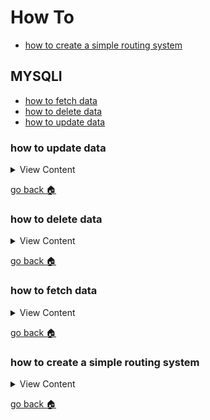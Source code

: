 # How To

- [how to create a simple routing system][simple-router]

## MYSQLI

- [how to fetch data][fetch-data]
- [how to delete data][delete-data]
- [how to update data][update-data]

[update-data]:#how-to-update-data
[delete-data]:#how-to-delete-data
[fetch-data]:#how-to-fetch-data
[simple-router]:#how-to-create-a-simple-routing-system
[home]:#how-to


### how to update data

<details>
<summary>
View Content
</summary>

```php
<?php

$sql = new mysqli("localhost","username","password","Testing");

if($sql->connect_error){

  die("PHP error my nig : ".$sql->connect_error);
}

$query = "update animals set animal='mongoose' where id=2";

if( $sql->query($query) == true){
  echo "row has been updated";
  $query = "select * from animals";
  $result = $sql->query($query);
}else{

  echo "something went wrong";
}

?>

<main>
    <section class="container">
    <?php

      if(!empty($result)){

        while($row = $result->fetch_assoc()){
          $id = $row['id'];
          $name = $row['animal'];
          $sex = $row['sex'];

          echo "<h2> $id </h2>";
          echo "<p> $name </p>";
          echo "<p> $sex </p>";
        }
        $result->free();
      }
      $sql->close();
     ?>

    </section>

</main>

```

</details>


[go back :house:][home]


### how to delete data

<details>
<summary>
View Content
</summary>

```php
<?php

$sql = new mysqli("localhost","username","password","Testing");

if($sql->connect_error){
  echo "something is wrong";

}

$query = "delete from animals where id = 1";

if ( $sql->query($query) == true){
  echo "<h2> row has been deleted</h2>";
  $query = "select * from animals";
  $result = $sql->query($query);
}else{
  echo "error";
}

?>

<main>
    <section class="container">
      <?php
        if (!empty($result) ){

          while($row = $result->fetch_assoc()){

            echo "<h2> ".$row['id']." </h2> <p> ".$row['animal']." </p><p> ".$row['sex']."</p>";

          }

            $result->free();
        }
      $sql->close();
        ?>

    </section>

</main>

```

</details>


[go back :house:][home]

### how to fetch data

<details>
<summary>
View Content
</summary>

<details>
<summary>
With Functions
</summary>
```php

 <?php

 // connects php to mysql
 $conn = mysqli_connect("localhost","jermaine","yurizan8","Testing");


 // checks if there is a connection error
 if (mysqli_connect_errno())
  {
  echo "Failed to connect to MySQL: " . mysqli_connect_error();
  }


 $sql = "select * from animals";


 ?>


 <main>
    <section class="container">
        <?php
            if($result = mysqli_query($conn, $sql)){

              while($row = mysqli_fetch_assoc($result)){
                  $id = $row["id"];  
                  $animal = $row["animal"];  
                  $sex = $row["sex"];  
                  $farm = $row["farmer_id"];  
                  $create = $row["created_at"];  
                  $update = $row["updated_at"];  

                    echo "<div><h3>$id: $animal</h3> <ul> <li>sex: $sex</li><li>farm id: $farm</li><li>born: $create</li><li>current date: $update</li> </ul></div>";
                }

        }


        mysqli_free_result();
        mysqli_close();
        ?>

    </section>

   </main>
```
</details>


<details>
<summary>
With OOP
</summary>

#### Or with OOP

```php
<?php
$sql = new mysqli("localhost","jermaine","yurizan8","Testing");
if($sql->connect_errno){
    echo "Big Error: ".$sql->connect_error;
}

$query = "select * from animals";
$result = $sql->query($query)
 ?>

 <main>
     <section class="container">
         <?php
             if($result){

               while($row = $result->fetch_assoc()){
                   $id = $row["id"];
                   $animal = $row["animal"];
                   $sex = $row["sex"];
                   $farm = $row["farmer_id"];
                   $create = $row["created_at"];
                   $update = $row["updated_at"];

                     echo "<div><h3>$id: $animal</h3> <ul> <li>sex: $sex</li><li>farm id: $farm</li><li>born: $create</li><li>current date: $update</li> </ul></div>";
                 }

         }


         $result->free();
         $sql->close();
         ?>

     </section>

 </main>

```

</details>


</details>

[go back :house:][home]



###  how to create a simple routing system

<details>
<summary>
View Content
</summary>

1. create an .htaccess file and add this

```
RewriteEngine On
RewriteCond %{REQUEST_FILENAME} !-f
RewriteRule . index.php [L]
RewriteEngine On
```

2. create an index file and add this

```php
$request_uri = explode('?', $_SERVER['REQUEST_URI'], 2);

// Route it up!
switch ($request_uri[0]) {
    // Home page
    case '/':
        require 'views/index.php';
        break;
    // About page
    case '/about':
        require 'views/about.php';
        break;
    // Everything else
    default:
        header('HTTP/1.0 404 Not Found');
        require 'views/404.php';
        break;
}
```
3. Now create index, about, and a 404 page and add whatever code you want in it. And that is about it


</details>

[go back :house:][home]
